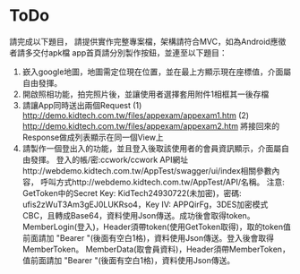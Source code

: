 # ToDo
請完成以下題目， 
請提供實作完整專案檔，架構請符合MVC，如為Android應徵者請多交付apk檔 
app首頁請分別製作按鈕，並連至以下題目： 
1. 嶔入google地圖，地圖需定位現在位置，並在最上方顯示現在座標值，介面屬自由發揮。 
2. 開啟照相功能，拍完照片後，並讓使用者選擇套用附件1相框其一後存檔 
3. 請讓App同時送出兩個Request 
(1) http://demo.kidtech.com.tw/files/appexam/appexam1.htm 
(2) http://demo.kidtech.com.tw/files/appexam/appexam2.htm 
   將接回來的Response做成列表顯示在同一個View上  
4.  請製作一個登出入的功能，並且登入後取該使用者的會員資訊顯示，介面屬自由發揮。 
登入的帳/密:ccwork/ccwork 
API網址http://webdemo.kidtech.com.tw/AppTest/swagger/ui/index相關參數內容， 
呼叫方式http://webdemo.kidtech.com.tw/AppTest/API/名稱。 
注意: 
GetToken中的Secret Key: KidTech24930722(未加密)，密碼: ufis2zWuT3Am3gEJ0LUKRso4，Key IV: APPQirFg，3DES加密模式CBC，且轉成Base64，資料使用Json傳送。成功後會取得token。 
MemberLogin(登入)，Header須帶token(使用GetToken取得)，取的token值前面請加 "Bearer "(後面有空白1格)，資料使用Json傳送。登入後會取得MemberToken。 
MemberData(取會員資料)，Header須帶MemberToken，值前面請加 "Bearer "(後面有空白1格)，資料使用Json傳送。 
